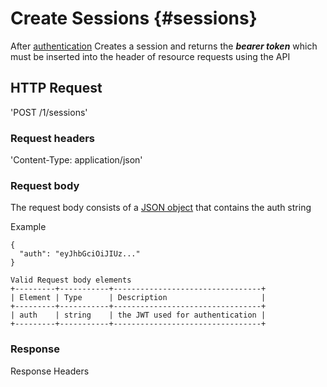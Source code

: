 # Create Sessions {#sessions}

After [authentication](https://developer.mozilla.org/en-US/docs/Web/HTTP/Authentication) Creates a session and returns the ***bearer token*** which must be inserted into the header of resource requests using the API

## HTTP Request

'POST /1/sessions'

### Request headers

'Content-Type: application/json'

### Request body

The request body consists of a [JSON object](https://www.json.org/json-en.html) that contains the auth string

Example
```
{
  "auth": "eyJhbGciOiJIUz..."
}
```

```
Valid Request body elements                                           
+---------+-----------+---------------------------------+
| Element | Type      | Description                     |
+---------+-----------+---------------------------------+
| auth    | string    | the JWT used for authentication |
+---------+-----------+---------------------------------+
```

### Response

Response Headers
